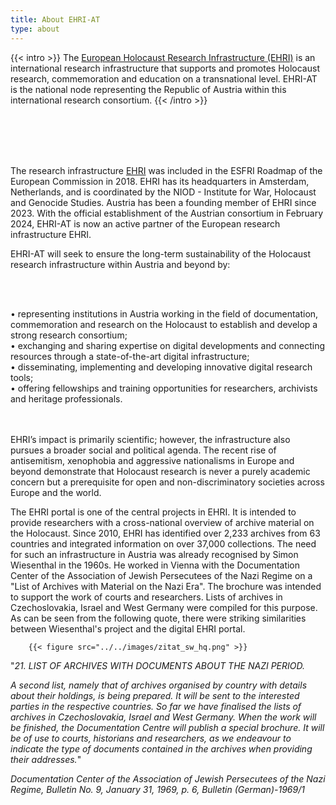 ```yaml
---
title: About EHRI-AT
type: about
---
```


{{< intro >}}
The [European Holocaust Research Infrastructure (EHRI)](https://www.ehri-project.eu) is an international research infrastructure that supports and promotes Holocaust research, commemoration and education on a transnational level. EHRI-AT is the national node representing the Republic of Austria within this international research consortium.
{{< /intro >}}

<br/><br/> 
<br/><br/>

The research infrastructure [EHRI](https://www.ehri-project.eu) was included in the ESFRI Roadmap of the European Commission in 2018. EHRI has its headquarters in Amsterdam, Netherlands, and is coordinated by the NIOD - Institute for War, Holocaust and Genocide Studies. Austria has been a founding member of EHRI since 2023. With the official establishment of the Austrian consortium in February 2024, EHRI-AT is now an active partner of the European research infrastructure EHRI.

EHRI-AT will seek to ensure the long-term sustainability of the Holocaust research infrastructure within Austria and beyond by:

<br/><br/> 

•	representing institutions in Austria working in the field of documentation, commemoration and research on the Holocaust to establish and develop a strong research consortium;\
•	exchanging and sharing expertise on digital developments and connecting resources through a state-of-the-art digital infrastructure;\
•	disseminating, implementing and developing innovative digital research tools;\
•	offering fellowships and training opportunities for researchers, archivists and heritage professionals.

<br/><br/>
EHRI’s impact is primarily scientific; however, the infrastructure also pursues a broader social and political agenda. The recent rise of antisemitism, xenophobia and aggressive nationalisms in Europe and beyond demonstrate that Holocaust research is never a purely academic concern but a prerequisite for open and non-discriminatory societies across Europe and the world.

The EHRI portal is one of the central projects in EHRI. It is intended to provide researchers with a cross-national overview of archive material on the Holocaust. Since 2010, EHRI has identified over 2,233 archives from 63 countries and integrated information on over 37,000 collections. The need for such an infrastructure in Austria was already recognised by Simon Wiesenthal in the 1960s. He worked in Vienna with the Documentation Center of the Association of Jewish Persecutees of the Nazi Regime on a "List of Archives with Material on the Nazi Era". The brochure was intended to support the work of courts and researchers. Lists of archives in Czechoslovakia, Israel and West Germany were compiled for this purpose. As can be seen from the following quote, there were striking similarities between Wiesenthal's project and the digital EHRI portal.

        {{< figure src="../../images/zitat_sw_hq.png" >}}

"_21. LIST OF ARCHIVES WITH DOCUMENTS ABOUT THE NAZI PERIOD._

_A second list, namely that of archives organised by country with details about their holdings, is being prepared. It will be sent to the interested parties in the respective countries. So far we have finalised the lists of archives in Czechoslovakia, Israel and West Germany. When the work will be finished, the Documentation Centre will publish a special brochure. It will be of use to courts, historians and researchers, as we endeavour to indicate the type of documents contained in the archives when providing their addresses._"

_Documentation Center of the Association of Jewish Persecutees of the Nazi Regime, Bulletin No. 9, January 31, 1969, p. 6, Bulletin (German)-1969/1_
